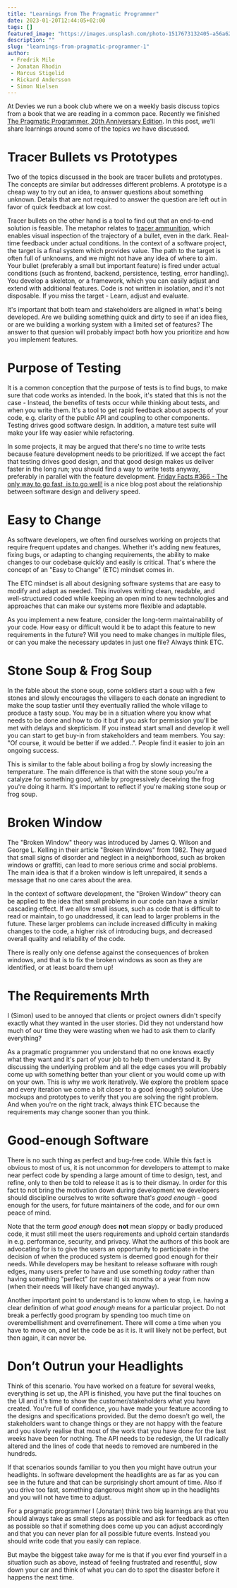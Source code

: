 ```yaml
---
title: "Learnings From The Pragmatic Programmer"
date: 2023-01-20T12:44:05+02:00
tags: []
featured_image: "https://images.unsplash.com/photo-1517673132405-a56a62b18caf?ixlib=rb-4.0.3&ixid=MnwxMjA3fDB8MHxwaG90by1wYWdlfHx8fGVufDB8fHx8&auto=format&fit=crop&w=3276&q=80 "
description: ""
slug: "learnings-from-pragmatic-programmer-1"
author:
 - Fredrik Mile
 - Jonatan Rhodin
 - Marcus Stigelid
 - Rickard Andersson
 - Simon Nielsen
---
```


At Devies we run a book club where we on a weekly basis discuss topics from a book that we are reading in a common pace.
Recently we finished [The Pragmatic Programmer, 20th Anniversary Edition](https://pragprog.com/titles/tpp20/the-pragmatic-programmer-20th-anniversary-edition/).
In this post, we'll share learnings around some of the topics we have discussed.

# Tracer Bullets vs Prototypes
Two of the topics discussed in the book are tracer bullets and prototypes.
The concepts are similar but addresses different problems.
A prototype is a cheap way to try out an idea, to answer questions about something unknown.
Details that are not required to answer the question are left out in favor of quick feedback at low cost.

Tracer bullets on the other hand is a tool to find out that an end-to-end solution is feasible.
The metaphor relates to [tracer ammunition](https://en.wikipedia.org/wiki/Tracer_ammunition), which enables visual inspection of the trajectory of a bullet, even in the dark.
Real-time feedback under actual conditions.
In the context of a software project, the target is a final system which provides value.
The path to the target is often full of unknowns, and we might not have any idea of where to aim.
Your bullet (preferably a small but important feature) is fired under actual conditions (such as frontend, backend, persistence, testing, error handling).
You develop a skeleton, or a framework, which you can easily adjust and extend with additional features.
Code is not written in isolation, and it's not disposable.
If you miss the target - Learn, adjust and evaluate.

It's important that both team and stakeholders are aligned in what's being developed.
Are we building something quick and dirty to see if an idea flies, or are we building a working system with a limited set of features?
The answer to that quesion will probably impact both how you prioritize and how you implement features.

# Purpose of Testing
It is a common conception that the purpose of tests is to find bugs, to make sure that code works as intended.
In the book, it's stated that this is not the case - Instead, the benefits of tests occur while thinking about tests, and when you write them.
It's a tool to get rapid feedback about aspects of your code, e.g. clarity of the public API and coupling to other components.
Testing drives good software design.
In addition, a mature test suite will make your life way easier while refactoring.

In some projects, it may be argued that there's no time to write tests because feature development needs to be prioritized.
If we accept the fact that testing drives good design, and that good design makes us deliver faster in the long run; you should find a way to write tests anyway, preferably in parallel with the feature development.
[Friday Facts #366 - The only way to go fast, is to go well!](https://factorio.com/blog/post/fff-366) is a nice blog post about the relationship between software design and delivery speed.

# Easy to Change
As software developers, we often find ourselves working on projects that require frequent updates and changes.
Whether it's adding new features, fixing bugs, or adapting to changing requirements, the ability to make changes to our codebase quickly and easily is critical.
That's where the concept of an "Easy to Change" (ETC) mindset comes in.

The ETC mindset is all about designing software systems that are easy to modify and adapt as needed. This involves writing clean, readable, and well-structured coded while
keeping an open mind to new technologies and approaches that can make our systems more flexible and adaptable.

As you implement a new feature, consider the long-term maintainability of your code. How easy or difficult would it be to adapt this feature to new requirements in the future? Will you need to make changes in multiple files, or can you make the necessary updates in just one file? Always think ETC.

# Stone Soup & Frog Soup
In the fable about the stone soup, some soldiers start a soup with a few stones and slowly encourages the villagers to each donate an ingredient to make the soup tastier until they eventually rallied the whole village to produce a tasty soup.
You may be in a situation where you know what needs to be done and how to do it but if you ask for permission you'll be met with delays and skepticism. If you instead start small and develop it well you can start to get buy-in from stakeholders and team members. You say: "Of course, it would be better if we added..". People find it easier to join an ongoing success.

This is similar to the fable about boiling a frog by slowly increasing the temperature. The main difference is that with the stone soup you're a catalyze for something good, while by progressively deceiving the frog you're doing it harm. It's important to reflect if you're making stone soup or frog soup.

# Broken Window
The "Broken Window" theory was introduced by James Q. Wilson and George L. Kelling in their article "Broken Windows" from 1982.
They argued that small signs of disorder and neglect in a neighborhood, such as broken windows or graffiti, can lead to more serious crime and social problems.
The main idea is that if a broken window is left unrepaired, it sends a message that no one cares about the area.

In the context of software development, the "Broken Window" theory can be applied to the idea that small problems in our code can have a similar cascading effect. 
If we allow small issues, such as code that is difficult to read or maintain, to go unaddressed, it can lead to larger problems in the future.
These larger problems can include increased difficulty in making changes to the code, a higher risk of introducing bugs, and decreased overall quality and reliability of the code.

There is really only one defense against the consequences of broken windows, and that is to fix the broken windows as soon as they are identified, or at least board them up!

# The Requirements Mrth

I (Simon) used to be annoyed that clients or project owners didn't specify exactly what they wanted in the user stories. Did they not understand how much of our time they were wasting when we had to ask them to clarify everything?

As a pragmatic programmer you understand that no one knows exactly what they want and it's part of your job to help them understand it. By discussing the underlying problem and all the edge cases you will probably come up with something better than your client or you would come up with on your own. 
This is why we work iteratively. We explore the problem space and every iteration we come a bit closer to a good (enough!) solution. Use mockups and prototypes to verify that you are solving the right problem. And when you're on the right track, always think ETC because the requirements may change sooner than you think. 

# Good-enough Software

There is no such thing as perfect and bug-free code. While this fact is obvious to most of us, it is not uncommon for developers to attempt to make near perfect code by spending a large amount of time to design, test, and refine, only to then be told to release it as is to their dismay. In order for this fact to not bring the motivation down during development we developers should discipline ourselves to write software that's _good enough_ - good enough for the users, for future maintainers of the code, and for our own peace of mind.

Note that the term _good enough_ does **not** mean sloppy or badly produced code, it must still meet the users requirements and uphold certain standards in e.g. performance, security, and privacy. What the authors of this book are advocating for is to give the users an opportunity to participate in the decision of when the produced system is deemed good enough for their needs. While developers may be hesitant to release software with rough edges, many users prefer to have and use something _today_ rather than having something "perfect" (or near it) six months or a year from now (when their needs will likely have changed anyway). 

Another important point to understand is to know when to stop, i.e. having a clear definition of what _good enough_ means for a particular project. Do not break a perfectly good program by spending too much time on overembellishment and overrefinement. There will come a time when you have to move on, and let the code be as it is. It will likely not be perfect, but then again, it can never be.

# Don’t Outrun your Headlights

Think of this scenario. You have worked on a feature for several weeks, everything is set up, the API is finished, you have put the final touches on the UI and it's time to show the customer/stakeholders what you have created. You're full of confidence, you have made your feature according to the designs and specifications provided. But the demo doesn't go well, the stakeholders want to change things or they are not happy with the feature and you slowly realise that most of the work that you have done for the last weeks have been for nothing. The API needs to be redesign, the UI radically altered and the lines of code that needs to removed are numbered in the hundreds.

If that scenarios sounds familiar to you then you might have outrun your headlights. In software development the headlights are as far as you can see in the future and that can be surprisingly short amount of time. Also if you drive too fast, something dangerous might show up in the headlights and you will not have time to adjust.

For a pragmatic programmer I (Jonatan) think two big learnings are that you should always take as small steps as possible and ask for feedback as often as possible so that if something does come up you can adjust accordingly and that you can never plan for all possible future events. Instead you should write code that you easily can replace.

But maybe the biggest take away for me is that if you ever find yourself in a situation such as above, instead of feeling frustrated and resentful, slow down your car and think of what you can do to spot the disaster before it happens the next time.
 
